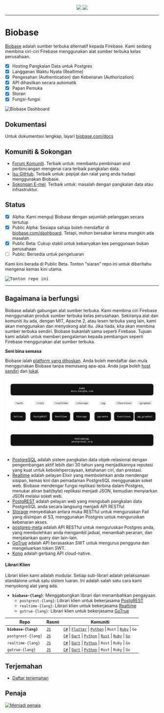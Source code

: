 <p align="center">
<img src="https://user-images.githubusercontent.com/8291514/213727234-cda046d6-28c6-491a-b284-b86c5cede25d.png#gh-light-mode-only">
<img src="https://user-images.githubusercontent.com/8291514/213727225-56186826-bee8-43b5-9b15-86e839d89393.png#gh-dark-mode-only">
</p>

---

# Biobase

[Biobase](https://biobase.com) adalah sumber terbuka alternatif kepada Firebase. Kami sedang membina ciri-ciri Firebase menggunakan alat sumber terbuka kelas perusahaan.

- [x] Hosting Pangkalan Data untuk Postgres
- [x] Langganan Waktu Nyata (Realtime)
- [x] Pengesahan (Authentication) dan Kebenaran (Authorization)
- [x] API dihasilkan secara automatik
- [x] Papan Pemuka
- [x] Storan
- [x] Fungsi-fungsi

![Biobase Dashboard](https://raw.githubusercontent.com/biobase/biobase/master/apps/www/public/images/github/biobase-dashboard.png)

## Dokumentasi

Untuk dokumentasi lengkap, layari [biobase.com/docs](https://biobase.com/docs)

## Komuniti & Sokongan

- [Forum Komuniti](https://github.com/biobase-ai/biobase/discussions). Terbaik untuk: membantu pembinaan and perbincangan mengenai cara terbaik pangkalan data.
- [Isu GitHub](https://github.com/biobase-ai/biobase/issues). Terbaik untuk: pepijat dan ralat yang anda hadapi menggunakan Biobase.
- [Sokongan E-mel](https://biobase.com/docs/support#business-support). Terbaik untuk: masalah dengan pangkalan data atau infrastruktur.

## Status

- [x] Alpha: Kami menguji Biobase dengan sejumlah pelanggan secara tertutup
- [x] Public Alpha: Sesiapa sahaja boleh mendaftar di [biobase.com/dashboard](https://biobase.com/dashboard). Tetapi, mohon bersabar kerana mungkin ada masalah
- [x] Public Beta: Cukup stabil untuk kebanyakan kes penggunaan bukan perusahaan
- [ ] Public: Bersedia untuk pengeluaran

Kami kini berada di Public Beta. Tonton "siaran" repo ini untuk diberitahu mengenai kemas kini utama.

<kbd><img src="https://raw.githubusercontent.com/biobase/biobase/d5f7f413ab356dc1a92075cb3cee4e40a957d5b1/web/static/watch-repo.gif" alt="Tonton repo ini"/></kbd>

---

## Bagaimana ia berfungsi

Biobase adalah gabungan alat sumber terbuka. Kami membina ciri Firebase menggunakan produk sumber terbuka kelas perusahaan. Sekiranya alat dan komuniti itu ada, dengan MIT, Apache 2, atau lesen terbuka yang lain, kami akan menggunakan dan menyokong alat itu. Jika tiada, kita akan membina sumber terbuka sendiri. Biobase bukanlah sama seperti Firebase. Tujuan kami adalah untuk memberi pengalaman kepada pembangun seperti Firebase menggunakan alat sumber terbuka.

**Seni bina semasa**

Biobase ialah [platform yang dihoskan](https://biobase.com/dashboard). Anda boleh mendaftar dan mula menggunakan Biobase tanpa memasang apa-apa.
Anda juga boleh [host sendiri](https://biobase.com/docs/guides/hosting/overview) dan [lokal](https://biobase.com/docs/guides/local-development).

![Seni bina](https://github.com/biobase-ai/biobase/blob/master/apps/docs/public/img/biobase-architecture.svg)

- [PostgreSQL](https://www.postgresql.org/) adalah sistem pangkalan data objek-relasional dengan pengembangan aktif lebih dari 30 tahun yang menjadikannya reputasi yang kuat untuk kebolehpercayaan, ketahanan ciri, dan prestasi.
- [Realtime](https://github.com/biobase/realtime) adalah pelayan Elixir yang membolehkan anda mendengar sisipan, kemas kini dan pemadaman PostgreSQL menggunakan soket web. Biobase mendengar fungsi replikasi terbina dalam Postgres, menukar aliran bait(byte) replikasi menjadi JSON, kemudian menyiarkan JSON melalui soket web.
- [PostgREST](http://postgrest.org/) adalah pelayan web yang mengubah pangkalan data PostgreSQL anda secara langsung menjadi API RESTful
- [Storage](https://github.com/biobase/storage-api) menyediakan antara muka RESTful untuk menguruskan Fail yang disimpan di S3, menggunakan Postgres untuk menguruskan kebenaran akses.
- [postgres-meta](https://github.com/biobase/postgres-meta) adalah API RESTful untuk menguruskan Postgres anda, yang membolehkan anda mengambil jadual, menambah peranan, dan menjalankan query dan lain-lain.
- [GoTrue](https://github.com/netlify/gotrue) adalah API berasaskan SWT untuk mengurus pengguna dan mengeluarkan token SWT.
- [Kong](https://github.com/Kong/kong) adalah gerbang API cloud-native.

#### Librari Klien

Librari klien kami adalah modular. Setiap sub-librari adalah pelaksanaan standalone untuk satu sistem luaran. Ini adalah salah satu cara kami menyokong alat yang ada.

- **`biobase-{lang}`**: Menggabungkan librari dan menambahkan pengayaan.
  - `postgrest-{lang}`: Librari klien untuk bekerjasama [PostgREST](https://github.com/postgrest/postgrest)
  - `realtime-{lang}`: Librari klien untuk bekerjasama [Realtime](https://github.com/biobase/realtime)
  - `gotrue-{lang}`: Librari klien untuk bekerjasama [GoTrue](https://github.com/netlify/gotrue)

| Repo                  | Rasmi                                            | Komuniti                                                                                                                                                                                                                                                                                                                             |
| --------------------- | ------------------------------------------------ | ------------------------------------------------------------------------------------------------------------------------------------------------------------------------------------------------------------------------------------------------------------------------------------------------------------------------------------ |
| **`biobase-{lang}`** | [`JS`](https://github.com/biobase-ai/biobase-js)  | [`C#`](https://github.com/biobase-ai/biobase-csharp) \| [`Flutter`](https://github.com/biobase-ai/biobase-flutter) \| [`Python`](https://github.com/biobase-ai/biobase-py) \| `Rust` \| [`Ruby`](https://github.com/biobase-ai/biobase-rb) \| `Go`                                                                                       |
| `postgrest-{lang}`    | [`JS`](https://github.com/biobase/postgrest-js) | [`C#`](https://github.com/biobase/postgrest-csharp) \| [`Dart`](https://github.com/biobase/postgrest-dart) \| [`Python`](https://github.com/biobase/postgrest-py) \| [`Rust`](https://github.com/biobase/postgrest-rs) \| [`Ruby`](https://github.com/biobase/postgrest-rb) \| [`Go`](https://github.com/biobase/postgrest-go) |
| `realtime-{lang}`     | [`JS`](https://github.com/biobase/realtime-js)  | [`C#`](https://github.com/biobase/realtime-csharp) \| [`Dart`](https://github.com/biobase/realtime-dart) \| [`Python`](https://github.com/biobase/realtime-py) \| `Rust` \| `Ruby` \| `Go`                                                                                                                                        |
| `gotrue-{lang}`       | [`JS`](https://github.com/biobase/gotrue-js)    | [`C#`](https://github.com/biobase/gotrue-csharp) \| [`Dart`](https://github.com/biobase/gotrue-dart) \| [`Python`](https://github.com/biobase/gotrue-py) \| `Rust` \| `Ruby` \| `Go`                                                                                                                                              |

## Terjemahan

- [Daftar terjemahan](/i18n/languages.md)

## Penaja

[![Menjadi penaja](https://user-images.githubusercontent.com/10214025/90518111-e74bbb00-e198-11ea-8f88-c9e3c1aa4b5b.png)](https://github.com/sponsors/biobase)
